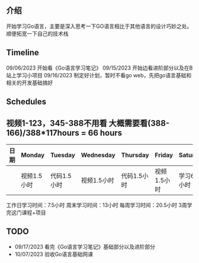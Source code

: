 ## 介绍
开始学习Go语言，主要是深入思考一下GO语言相比于其他语言的设计巧妙之处。顺便拓宽一下自己的技术栈

## Timeline
09/06/2023 开始看《Go语言学习笔记》
09/15/2023 开始边看进阶部分以及在B站上学习小项目
09/16/2023 制定好计划，暂时不看go web，先把go语言基础和相关的开发基础搞好

## Schedules
视频1-123，345-388不用看
大概需要看(388-166)/388*117hours = 66 hours
-------
|日期|Monday|Tuesday|Wednesday|Thursday|Friday|Saturday|Sunday|
|  ----  | ----  |  ----  | ----  |  ----  | ----  |  ----  | ----  |
|   | 视频1.5小时|  代码1.5小时  | 视频1.5小时  |  代码1.5小时  | 视频1.5小时  |  学习6.5小时  | 学习6.5小时 |

工作日学习时间：7.5小时
周末学习时间：13小时
每周学习时间：20.5小时
3周学完这门课程+项目

## TODO
- 09/17/2023 看完《Go语言学习笔记》基础部分以及进阶部分
- 10/07/2023 验收Go语言基础网课